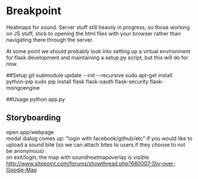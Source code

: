 Breakpoint
==========

Heatmaps for sound. Server stuff still heavily in progress, so those working on JS stuff, stick to opening the html files with your browser rather than navigating there through the server.

At some point we should probably look into setting up a virtual environment for flask development and maintaining a setup.py script, but this will do for now.

##Setup
    git submodule update --init --recursive
    sudo apt-get install python-pip
    sudo pip install flask flask-oauth flask-security flask-mongoengine

##Usage
    python app.py

Storyboarding
-------------
open app/webpage  
modal dialog comes up: "login with facebook/github/etc" if you would like to upload a sound bite (so we can attach bites to users if they choose to not be anonymous)  
on exit/login, the map with soundheatmapoverlay is visible  
http://www.sitepoint.com/forums/showthread.php?680007-Div-over-Google-Map
